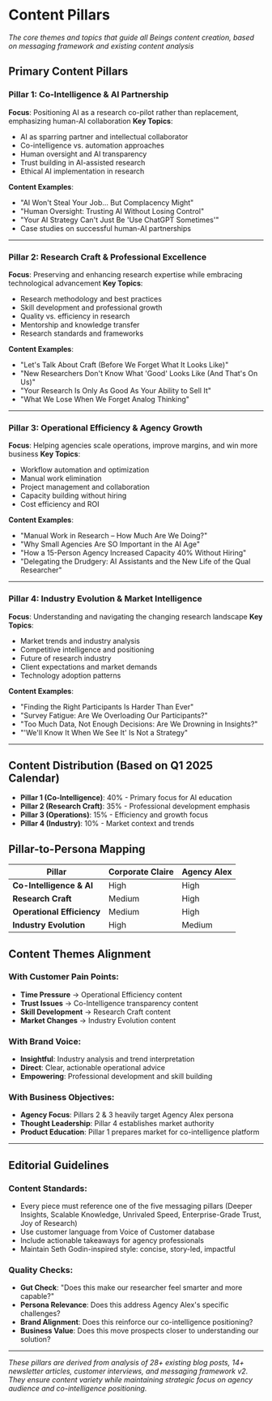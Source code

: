 # Content Pillars

*The core themes and topics that guide all Beings content creation, based on messaging framework and existing content analysis*

## Primary Content Pillars

### Pillar 1: **Co-Intelligence & AI Partnership**
**Focus**: Positioning AI as a research co-pilot rather than replacement, emphasizing human-AI collaboration
**Key Topics**:
- AI as sparring partner and intellectual collaborator
- Co-intelligence vs. automation approaches
- Human oversight and AI transparency
- Trust building in AI-assisted research
- Ethical AI implementation in research

**Content Examples**:
- "AI Won't Steal Your Job… But Complacency Might"
- "Human Oversight: Trusting AI Without Losing Control"
- "Your AI Strategy Can't Just Be 'Use ChatGPT Sometimes'"
- Case studies on successful human-AI partnerships

---

### Pillar 2: **Research Craft & Professional Excellence**
**Focus**: Preserving and enhancing research expertise while embracing technological advancement
**Key Topics**:
- Research methodology and best practices
- Skill development and professional growth
- Quality vs. efficiency in research
- Mentorship and knowledge transfer
- Research standards and frameworks

**Content Examples**:
- "Let's Talk About Craft (Before We Forget What It Looks Like)"
- "New Researchers Don't Know What 'Good' Looks Like (And That's On Us)"
- "Your Research Is Only As Good As Your Ability to Sell It"
- "What We Lose When We Forget Analog Thinking"

---

### Pillar 3: **Operational Efficiency & Agency Growth**
**Focus**: Helping agencies scale operations, improve margins, and win more business
**Key Topics**:
- Workflow automation and optimization
- Manual work elimination
- Project management and collaboration
- Capacity building without hiring
- Cost efficiency and ROI

**Content Examples**:
- "Manual Work in Research – How Much Are We Doing?"
- "Why Small Agencies Are SO Important in the AI Age"
- "How a 15-Person Agency Increased Capacity 40% Without Hiring"
- "Delegating the Drudgery: AI Assistants and the New Life of the Qual Researcher"

---

### Pillar 4: **Industry Evolution & Market Intelligence**
**Focus**: Understanding and navigating the changing research landscape
**Key Topics**:
- Market trends and industry analysis
- Competitive intelligence and positioning
- Future of research industry
- Client expectations and market demands
- Technology adoption patterns

**Content Examples**:
- "Finding the Right Participants Is Harder Than Ever"
- "Survey Fatigue: Are We Overloading Our Participants?"
- "Too Much Data, Not Enough Decisions: Are We Drowning in Insights?"
- "'We'll Know It When We See It' Is Not a Strategy"

---

## Content Distribution (Based on Q1 2025 Calendar)
- **Pillar 1 (Co-Intelligence)**: 40% - Primary focus for AI education
- **Pillar 2 (Research Craft)**: 35% - Professional development emphasis  
- **Pillar 3 (Operations)**: 15% - Efficiency and growth focus
- **Pillar 4 (Industry)**: 10% - Market context and trends

## Pillar-to-Persona Mapping
| Pillar | Corporate Claire | Agency Alex |
|--------|------------------|-------------|
| **Co-Intelligence & AI** | High | High |
| **Research Craft** | Medium | High |
| **Operational Efficiency** | Medium | High |
| **Industry Evolution** | High | Medium |

## Content Themes Alignment

### **With Customer Pain Points:**
- **Time Pressure** → Operational Efficiency content
- **Trust Issues** → Co-Intelligence transparency content  
- **Skill Development** → Research Craft content
- **Market Changes** → Industry Evolution content

### **With Brand Voice:**
- **Insightful**: Industry analysis and trend interpretation
- **Direct**: Clear, actionable operational advice
- **Empowering**: Professional development and skill building

### **With Business Objectives:**
- **Agency Focus**: Pillars 2 & 3 heavily target Agency Alex persona
- **Thought Leadership**: Pillar 4 establishes market authority
- **Product Education**: Pillar 1 prepares market for co-intelligence platform

---

## Editorial Guidelines

### **Content Standards:**
- Every piece must reference one of the five messaging pillars (Deeper Insights, Scalable Knowledge, Unrivaled Speed, Enterprise-Grade Trust, Joy of Research)
- Use customer language from Voice of Customer database
- Include actionable takeaways for agency professionals
- Maintain Seth Godin-inspired style: concise, story-led, impactful

### **Quality Checks:**
- **Gut Check**: "Does this make our researcher feel smarter and more capable?"
- **Persona Relevance**: Does this address Agency Alex's specific challenges?
- **Brand Alignment**: Does this reinforce our co-intelligence positioning?
- **Business Value**: Does this move prospects closer to understanding our solution?

---

*These pillars are derived from analysis of 28+ existing blog posts, 14+ newsletter articles, customer interviews, and messaging framework v2. They ensure content variety while maintaining strategic focus on agency audience and co-intelligence positioning.*
